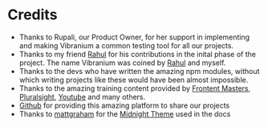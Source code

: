 # Credits

- Thanks to Rupali, our Product Owner, for her support in implementing and making Vibranium a common testing tool for all our projects.
- Thanks to my friend [Rahul](https://twitter.com/p_rahulbhargav) for his contributions in the inital phase of the project. The name Vibranium was coined by [Rahul](https://twitter.com/p_rahulbhargav) and myself.
- Thanks to the devs who have written the amazing npm modules, without which writing projects like these would have been almost impossible.
- Thanks to the amazing training content provided by [Frontent Masters](frontentmasters.com), [Pluralsight](pluralsight.com), [Youtube](youtube.com) and many others.
- [Github](github.com) for providing this amazing platform to share our projects
- Thanks to [mattgraham]( https://twitter.com/mattgraham) for the [Midnight Theme](https://github.com/pages-themes/midnight) used in the docs